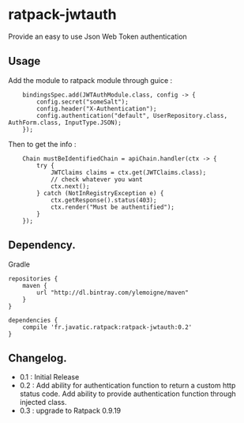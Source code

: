 # ratpack-jwtauth
Provide an easy to use Json Web Token authentication

Usage
------
Add the module to ratpack module through guice :

        bindingsSpec.add(JWTAuthModule.class, config -> {
            config.secret("someSalt");
            config.header("X-Authentication");
            config.authentication("default", UserRepository.class, AuthForm.class, InputType.JSON);
        });

Then to get the info :

        Chain mustBeIdentifiedChain = apiChain.handler(ctx -> {
            try {
                JWTClaims claims = ctx.get(JWTClaims.class);
                // check whatever you want
                ctx.next();
            } catch (NotInRegistryException e) {
                ctx.getResponse().status(403);
                ctx.render("Must be authentified");
            }
        });

Dependency.
------

Gradle

    repositories {
        maven {
            url "http://dl.bintray.com/ylemoigne/maven"
        }
    }

    dependencies {
        compile 'fr.javatic.ratpack:ratpack-jwtauth:0.2'
    }

Changelog.
------
* 0.1 : Initial Release
* 0.2 : Add ability for authentication function to return a custom http status code. Add ability to provide authentication function through injected class.
* 0.3 : upgrade to Ratpack 0.9.19